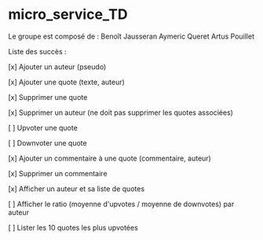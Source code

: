 # micro_service_TD

Le groupe est composé de :
Benoît Jausseran
Aymeric Queret
Artus Pouillet


Liste des succès : 

[x] Ajouter un auteur (pseudo) 

[x] Ajouter une quote (texte, auteur)

[x] Supprimer une quote

[x] Supprimer un auteur (ne doit pas supprimer les quotes associées)

[ ] Upvoter une quote

[ ] Downvoter une quote

[x] Ajouter un commentaire à une quote (commentaire, auteur)

[x] Supprimer un commentaire

[x] Afficher un auteur et sa liste de quotes

[ ] Afficher le ratio (moyenne d'upvotes / moyenne de downvotes) par auteur

[ ] Lister les 10 quotes les plus upvotées
